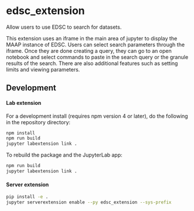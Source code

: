 # edsc_extension

Allow users to use EDSC to search for datasets. 

This extension uses an iframe in the main area of jupyter to display the MAAP instance of EDSC. Users can select
search parameters through the iframe. Once they are done creating a query, they can go to an open notebook and select
commands to paste in the search query or the granule results of the search. There are also additional features such
as setting limits and viewing parameters.


## Development

#### Lab extension
For a development install (requires npm version 4 or later), do the following in the repository directory:

```bash
npm install
npm run build
jupyter labextension link .
```

To rebuild the package and the JupyterLab app:

```bash
npm run build
jupyter labextension link .
```

#### Server extension

```bash
pip install -e .
jupyter serverextension enable --py edsc_extension --sys-prefix

```


